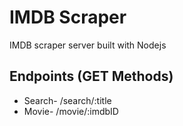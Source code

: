 # IMDB Scraper
IMDB scraper server built with Nodejs

## Endpoints (GET Methods)
- Search- /search/:title
- Movie- /movie/:imdbID
